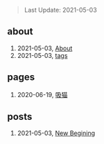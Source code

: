 > Last Update: 2021-05-03

## about
1. 2021-05-03, [About](about/me.md)
1. 2021-05-03, [tags](about/tags.md)
## pages
1. 2020-06-19, [吸猫](pages/吸猫.md)
## posts
1. 2021-05-03, [New Begining](posts/bookmarks.md)